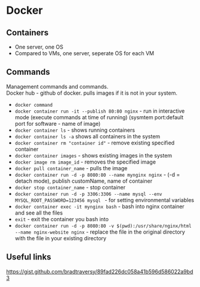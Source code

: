 # Docker

## Containers
- One server, one OS
- Compared to VMs, one server, seperate OS for each VM

## Commands
Management commands and commands.<br/>
Docker hub - github of docker. pulls images if it is not in your system. 

- `docker command`
- `docker container run -it --publish 80:80 nginx` - run in interactive mode (execute commands at time of running) (sysmtem port:default port for software - name of image)
- `docker container ls` - shows running containers
- `docker container ls -a` shows all containers in the system
- `docker container rm "container id"` - remove existing specified container
- `docker container images` - shows existing images in the system
- `docker image rm image_id` - removes the specified image
- `docker pull container_name` - pulls the image
- `docker container run -d -p 8080:80 --name mynginx nginx` - (-d = detach mode), publish customName, name of container
- `docker stop container_name` - stop container
- `docker container run -d -p 3306:3306 --name mysql --env MYSQL_ROOT_PASSWORD=123456 mysql ` - for setting environmental variables
- `docker container exec -it mynginx bash` - bash into nginx container and see all the files
- `exit` - exit the container you bash into
- `docker container run -d -p 8080:80 -v $(pwd):/usr/share/nginx/html --name nginx-website nginx` - replace the file in the original directory with the file in your existing directory

## Useful links

https://gist.github.com/bradtraversy/89fad226dc058a41b596d586022a9bd3

